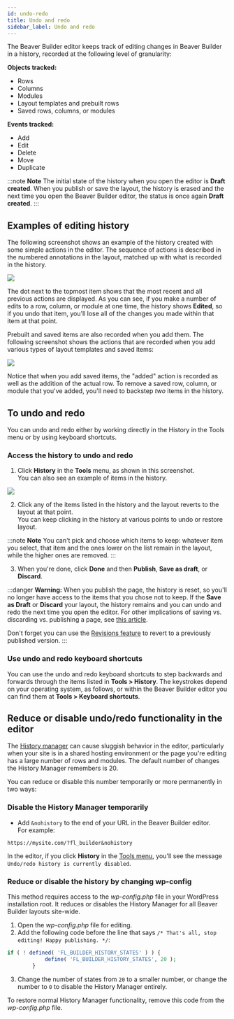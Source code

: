 ```yaml
---
id: undo-redo
title: Undo and redo
sidebar_label: Undo and redo
---
```


The Beaver Builder editor keeps track of editing changes in Beaver Builder in
a history, recorded at the following level of granularity:

**Objects tracked:**

  * Rows
  * Columns
  * Modules
  * Layout templates and prebuilt rows
  * Saved rows, columns, or modules

**Events tracked:**

  * Add
  * Edit
  * Delete
  * Move
  * Duplicate

:::note **Note**
The initial state of the history when you open the editor is **Draft
created**. When you publish or save the layout, the history is erased and the
next time you open the Beaver Builder editor, the status is once again **Draft
created**.
:::

## Examples of editing history

The following screenshot shows an example of the history created with some
simple actions in the editor. The sequence of actions is described in the
numbered annotations in the layout, matched up with what is recorded in the
history.

![](/img/the-basics-undo-repo-1.png)

The dot next to the topmost item shows that the most recent and all previous
actions are displayed. As you can see, if you make a number of edits to a row,
column, or module at one time, the history shows **Edited**, so if you undo
that item, you'll lose all of the changes you made within that item at that
point.

Prebuilt and saved items are also recorded when you add them. The following
screenshot shows the actions that are recorded when you add various types of
layout templates and saved items:

![](/img/the-basics-undo-repo-2.png)

Notice that when you add saved items, the "added" action is recorded as well
as the addition of the actual row. To remove a saved row, column, or module
that you've added, you'll need to backstep *two* items in the history.

## To undo and redo

You can undo and redo either by working directly in the History in the Tools
menu or by using keyboard shortcuts.

### Access the history to undo and redo

1. Click **History** in the **Tools** menu, as shown in this screenshot.   
You can also see an example of items in the history.

![](/img/the-basics-undo-repo-3.png)

2. Click any of the items listed in the history and the layout reverts to the layout at that point.  
You can keep clicking in the history at various points to undo or restore
layout.

:::note **Note**
You can't pick and choose which items to keep: whatever item you
select, that item and the ones lower on the list remain in the layout, while
the higher ones are removed.
:::

3. When you're done, click **Done** and then **Publish**, **Save as draft**, or **Discard**.

:::danger **Warning:**
When you publish the page, the history is reset, so you'll no
longer have access to the items that you chose not to keep. If the **Save as
Draft** or **Discard** your layout, the history remains and you can undo and
redo the next time you open the editor. For other implications of saving vs.
discarding vs. publishing a page, see [this article](/beaver-builder/getting-started/bb-editor-basics/save-publish-discard.md).

Don't forget you can use the [Revisions feature](/beaver-builder/getting-started/bb-editor-basics/tools-menu.md/#revisions) to revert to a previously published version.
:::

### Use undo and redo keyboard shortcuts

You can use the undo and redo keyboard shortcuts to step backwards and
forwards through the items listed in **Tools > History**. The keystrokes
depend on your operating system, as follows, or within the Beaver Builder
editor you can find them at **Tools > Keyboard shortcuts**.

## Reduce or disable undo/redo functionality in the editor
The [History manager](/beaver-builder/getting-started/bb-editor-basics/undo-redo.md) can cause sluggish behavior in the editor, particularly when your site is in a shared hosting environment or the page you're editing has a large number of rows and modules. The default number of changes the History Manager remembers is 20. 

You can reduce or disable this number temporarily or more permanently in two ways:

### Disable the History Manager temporarily

* Add `&nohistory` to the end of your URL in the Beaver Builder editor.  
For example:

```markup
https://mysite.com/?fl_builder&nohistory
```
In the editor, if you click **History** in the [Tools menu](/beaver-builder/getting-started/bb-editor-basics/tools-menu.md), you'll see the message `Undo/redo history is currently disabled`.

### Reduce or disable the history by changing wp-config

This method requires access to the *wp-config.php* file in your WordPress installation root. It reduces or disables the History Manager for all Beaver Builder layouts site-wide.

1. Open the *wp-config.php* file for editing.
2. Add the following code before the line that says `/* That's all, stop editing! Happy publishing. */`:  
```php
if ( ! defined( 'FL_BUILDER_HISTORY_STATES' ) ) {
			define( 'FL_BUILDER_HISTORY_STATES', 20 );
		}
```
3. Change the number of states from `20` to a smaller number, or change the number to `0` to disable the History Manager entirely.

To restore normal History Manager functionality, remove this code from the *wp-config.php* file.

